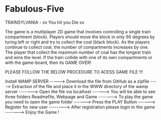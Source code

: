 # Fabulous-Five

TRAINSYLVANIA 
                - xx You hit you Die xx

The game is a mutliplayer 2D game that involves controlling a single train compartment (block). Players should move the block in only 90 degrees by turing left or right and try to collect the coal (black block). As the players continue to collect coal, the number of compartments increases by one. The player that collect the maximum number of coal has the longest train and wins the level. If the train collide with one of its own compartments or with the game-board, then its GAME OVER! 

PLEASE FOLLOW THE BELOW PROCEDURE TO ACESS GAME FILE !!!

Install WAMP SERVER -----> Download the file from GitHub as a zipfile -----> Extraction of the file and place it in the WWW directory of the wamp server  -------> Open the file via localhost  ------> You will be able to see three folders Readmefile, Webpage and Game -------> To play the game you need to open the game folder ------> Press the PLAY Button ------> Register for new user --------> After registration please login to the game -------> Enjoy the Game !



